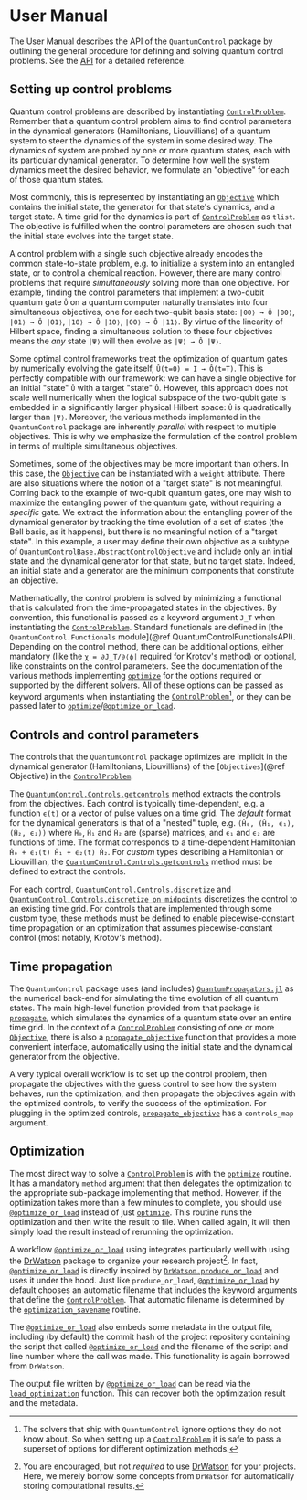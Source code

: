 # User Manual

The User Manual describes the API of the `QuantumControl` package by outlining the general procedure for defining and solving quantum control problems. See the [API](@ref) for a detailed reference.

## Setting up control problems

Quantum control problems are described by instantiating [`ControlProblem`](@ref). Remember that a quantum control problem aims to find control parameters in the dynamical generators (Hamiltonians, Liouvillians) of a quantum system to steer the dynamics of the system in some desired way. The dynamics of system are probed by one or more quantum states, each with its particular dynamical generator. To determine how well the system dynamics meet the desired behavior, we formulate an "objective" for each of those quantum states.

Most commonly, this is represented by instantiating an [`Objective`](@ref) which contains the initial state, the generator for that state's dynamics, and a target state. A time grid for the dynamics is part of [`ControlProblem`](@ref) as `tlist`. The objective is fulfilled when the control parameters are chosen such that the initial state evolves into the target state.

A control problem with a single such objective already encodes the common state-to-state problem, e.g. to initialize a system into an entangled state, or to control a chemical reaction. However, there are many control problems that require *simultaneously* solving more than one objective. For example, finding the control parameters that implement a two-qubit quantum gate ``Ô`` on a quantum computer naturally translates into four simultaneous objectives, one for each two-qubit basis state: ``|00⟩ → Ô |00⟩``, ``|01⟩ → Ô |01⟩``, ``|10⟩ → Ô |10⟩``, ``|00⟩ → Ô |11⟩``. By virtue of the linearity of Hilbert space, finding a simultaneous solution to these four objectives means the *any* state ``|Ψ⟩`` will then evolve as ``|Ψ⟩ → Ô |Ψ⟩``.

Some optimal control frameworks treat the optimization of quantum gates by numerically evolving the gate itself, ``Û(t=0) = I → Ô(t=T)``. This is perfectly compatible with our framework: we can have a single objective for an initial "state" ``Û`` with a target "state" ``Ô``. However, this approach does not scale well numerically when the logical subspace of the two-qubit gate is embedded in a significantly larger physical Hilbert space: ``Û`` is quadratically larger than ``|Ψ⟩``. Moreover, the various methods implemented in the `QuantumControl` package are inherently *parallel* with respect to multiple objectives. This is why we emphasize the formulation of the control problem in terms of multiple simultaneous objectives.

Sometimes, some of the objectives may be more important than others. In this case, the [`Objective`](@ref) can be instantiated with a `weight` attribute. There are also situations where the notion of a "target state" is not meaningful. Coming back to the example of two-qubit quantum gates, one may wish to maximize the entangling power of the quantum gate, without requiring a *specific* gate. We extract the information about the entangling power of the dynamical generator by tracking the time evolution of a set of states (the Bell basis, as it happens), but there is no meaningful notion of a "target state". In this example, a user may define their own objective as a subtype of [`QuantumControlBase.AbstractControlObjective`](@ref) and include only an initial state and the dynamical generator for that state, but no target state. Indeed, an initial state and a generator are the minimum components that constitute an objective.

Mathematically, the control problem is solved by minimizing a functional that is calculated from the time-propagated states in the objectives. By convention, this functional is passed as a keyword argument `J_T` when instantiating the [`ControlProblem`](@ref). Standard functionals are defined in [the `QuantumControl.Functionals` module](@ref QuantumControlFunctionalsAPI). Depending on the control method, there can be additional options, either mandatory (like the ``χ = ∂J_T/∂⟨ϕ|`` required for Krotov's method) or optional, like constraints on the control parameters. See the documentation of the various methods implementing [`optimize`](@ref) for the options required or supported by the different solvers. All of these options can be passed as keyword arguments when instantiating the [`ControlProblem`](@ref)[^1], or they can be passed later to [`optimize`](@ref)/[`@optimize_or_load`](@ref).

[^1]: The solvers that ship with `QuantumControl` ignore options they do not know about. So when setting up a [`ControlProblem`](@ref) it is safe to pass a superset of options for different optimization methods.


## Controls and control parameters

The controls that the `QuantumControl` package optimizes are implicit in the dynamical generator (Hamiltonians, Liouvillians) of the [`Objectives`](@ref Objective) in the [`ControlProblem`](@ref).

The [`QuantumControl.Controls.getcontrols`](@ref) method extracts the controls from the objectives. Each control is typically time-dependent, e.g. a function ``ϵ(t)`` or a vector of pulse values on a time grid. The *default* format for the dynamical generators is that of a "nested" tuple, e.g. `(Ĥ₀, (Ĥ₁, ϵ₁), (Ĥ₂, ϵ₂))` where `Ĥ₀`, `Ĥ₁` and `Ĥ₂` are (sparse) matrices, and `ϵ₁` and `ϵ₂` are functions of time. The format corresponds to a time-dependent Hamiltonian ``Ĥ₀ + ϵ₁(t) Ĥ₁ + ϵ₂(t) Ĥ₂``.  For *custom* types describing a Hamiltonian or Liouvillian, the [`QuantumControl.Controls.getcontrols`](@ref) method must be defined to extract the controls.

For each control, [`QuantumControl.Controls.discretize`](@ref) and [`QuantumControl.Controls.discretize_on_midpoints`](@ref) discretizes the control to an existing time grid. For controls that are implemented through some custom type, these methods must be defined to enable piecewise-constant time propagation or an optimization that assumes piecewise-constant control (most notably, Krotov's method).

## Time propagation

The `QuantumControl` package uses (and includes) [`QuantumPropagators.jl`](https://github.com/JuliaQuantumControl/QuantumPropagators.jl) as the numerical back-end for simulating the time evolution of all quantum states. The main high-level function provided from that package is [`propagate`](@ref), which simulates the dynamics of a quantum state over an entire time grid. In the context of a [`ControlProblem`](@ref) consisting of one or more [`Objective`](@ref), there is also a [`propagate_objective`](@ref) function that provides a more convenient interface, automatically using the initial state and the dynamical generator from the objective.

A very typical overall workflow is to set up the control problem, then propagate the objectives with the guess control to see how the system behaves, run the optimization, and then propagate the objectives again with the optimized controls, to verify the success of the optimization. For plugging in the optimized controls, [`propagate_objective`](@ref) has a `controls_map` argument.


## Optimization

The most direct way to solve a [`ControlProblem`](@ref) is with the [`optimize`](@ref) routine. It has a mandatory `method` argument that then delegates the optimization to the appropriate sub-package implementing that method. However, if the optimization takes more than a few minutes to complete, you should use [`@optimize_or_load`](@ref) instead of just [`optimize`](@ref). This routine runs the optimization and then write the result to file. When called again, it will then simply load the result instead of rerunning the optimization.

A workflow [`@optimize_or_load`](@ref) using integrates particularly well with using the [DrWatson](https://juliadynamics.github.io/DrWatson.jl/stable/) package to organize your research project[^2]. In fact, [`@optimize_or_load`](@ref) is directly inspired by [`DrWatson.produce_or_load`](https://juliadynamics.github.io/DrWatson.jl/stable/save/#Produce-or-Load-1) and uses it under the hood. Just like `produce_or_load`, [`@optimize_or_load`](@ref) by default chooses an automatic filename that includes the keyword arguments that define the [`ControlProblem`](@ref). That automatic filename is determined by the [`optimization_savename`](@ref) routine.

[^2]: You are encouraged, but not *required* to use [DrWatson](https://juliadynamics.github.io/DrWatson.jl/stable/) for your projects. Here, we merely borrow some concepts from `DrWatson` for automatically storing computational results.

The [`@optimize_or_load`](@ref) also embeds some metadata in the output file, including (by default) the commit hash of the project repository containing the script that called [`@optimize_or_load`](@ref) and the filename of the script and line number where the call was made. This functionality is again borrowed from `DrWatson`.

The output file written by [`@optimize_or_load`](@ref) can be read via the [`load_optimization`](@ref) function. This can recover both the optimization result and the metadata.
